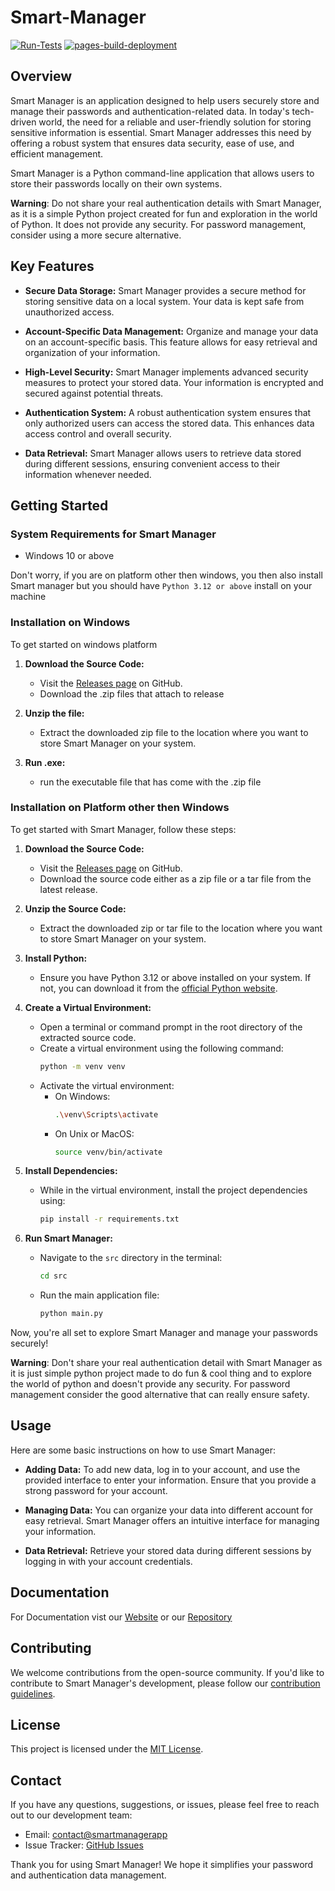 # Smart-Manager

[![Run-Tests](https://github.com/JeelDobariya38/smart-manager/actions/workflows/Run-Tests.yaml/badge.svg)](https://github.com/JeelDobariya38/smart-manager/actions/workflows/Run-Tests.yaml) [![pages-build-deployment](https://github.com/JeelDobariya38/smart-manager/actions/workflows/pages/pages-build-deployment/badge.svg)](https://github.com/JeelDobariya38/smart-manager/actions/workflows/pages/pages-build-deployment)

## Overview

Smart Manager is an application designed to help users securely store and manage their passwords and authentication-related data. In today's tech-driven world, the need for a reliable and user-friendly solution for storing sensitive information is essential. Smart Manager addresses this need by offering a robust system that ensures data security, ease of use, and efficient management.

Smart Manager is a Python command-line application that allows users to store their passwords locally on their own systems.

**Warning**: Do not share your real authentication details with Smart Manager, as it is a simple Python project created for fun and exploration in the world of Python. It does not provide any security. For password management, consider using a more secure alternative.

## Key Features

- **Secure Data Storage:** Smart Manager provides a secure method for storing sensitive data on a local system. Your data is kept safe from unauthorized access.

- **Account-Specific Data Management:** Organize and manage your data on an account-specific basis. This feature allows for easy retrieval and organization of your information.

- **High-Level Security:** Smart Manager implements advanced security measures to protect your stored data. Your information is encrypted and secured against potential threats.

- **Authentication System:** A robust authentication system ensures that only authorized users can access the stored data. This enhances data access control and overall security.

- **Data Retrieval:** Smart Manager allows users to retrieve data stored during different sessions, ensuring convenient access to their information whenever needed.

## Getting Started

### System Requirements for Smart Manager

- Windows 10 or above

Don't worry, if you are on platform other then windows, you then also install Smart manager but you should have `Python 3.12 or above` install on your machine

### Installation on Windows

To get started on windows platform

1. **Download the Source Code:**
   - Visit the [Releases page](https://github.com/JeelDobariya38/smart-manager/releases) on GitHub.
   - Download the .zip files that attach to release

2. **Unzip the file:**
   - Extract the downloaded zip file to the location where you want to store Smart Manager on your system.

3. **Run .exe:**
   - run the executable file that has come with the .zip file

### Installation on Platform other then Windows

To get started with Smart Manager, follow these steps:

1. **Download the Source Code:**
   - Visit the [Releases page](https://github.com/JeelDobariya38/smart-manager/releases) on GitHub.
   - Download the source code either as a zip file or a tar file from the latest release.

2. **Unzip the Source Code:**
   - Extract the downloaded zip or tar file to the location where you want to store Smart Manager on your system.

3. **Install Python:**
   - Ensure you have Python 3.12 or above installed on your system. If not, you can download it from the [official Python website](https://www.python.org/downloads/).

4. **Create a Virtual Environment:**
   - Open a terminal or command prompt in the root directory of the extracted source code.
   - Create a virtual environment using the following command:
     ```bash
     python -m venv venv
     ```
   - Activate the virtual environment:
     - On Windows:
       ```bash
       .\venv\Scripts\activate
       ```
     - On Unix or MacOS:
       ```bash
       source venv/bin/activate
       ```

5. **Install Dependencies:**
   - While in the virtual environment, install the project dependencies using:
     ```bash
     pip install -r requirements.txt
     ```

6. **Run Smart Manager:**
   - Navigate to the `src` directory in the terminal:
     ```bash
     cd src
     ```
   - Run the main application file:
     ```bash
     python main.py
     ```

Now, you're all set to explore Smart Manager and manage your passwords securely!

**Warning**: Don't share your real authentication detail with Smart Manager as it is just simple python project made to do fun & cool thing and to explore the world of python and doesn't provide any security. For password management consider the good alternative that can really ensure safety.

## Usage

Here are some basic instructions on how to use Smart Manager:

- **Adding Data:** To add new data, log in to your account, and use the provided interface to enter your information. Ensure that you provide a strong password for your account.

- **Managing Data:** You can organize your data into different account for easy retrieval. Smart Manager offers an intuitive interface for managing your information.

- **Data Retrieval:** Retrieve your stored data during different sessions by logging in with your account credentials.

## Documentation

For Documentation vist our [Website](https://jeeldobariya38.github.io/smart-manager/) or our [Repository](https://github.com/JeelDobariya38/smart-manager)

## Contributing

We welcome contributions from the open-source community. If you'd like to contribute to Smart Manager's development, please follow our [contribution guidelines](CONTRIBUTING.md).

## License

This project is licensed under the [MIT License](LICENSE.txt).

## Contact

If you have any questions, suggestions, or issues, please feel free to reach out to our development team:

- Email: [contact@smartmanagerapp](mailto:dobariyaj34@gmail.com)
- Issue Tracker: [GitHub Issues](https://github.com/JeelDobariya38/smart-manager/issues)

Thank you for using Smart Manager! We hope it simplifies your password and authentication data management.
